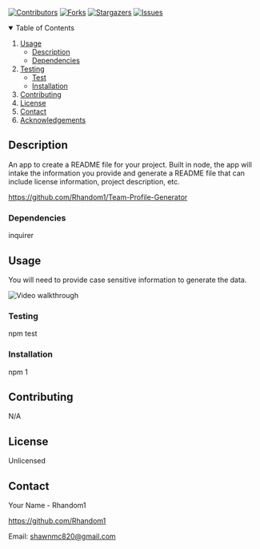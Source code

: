 
  
  [![Contributors][contributors-shield]][contributors-url]
  [![Forks][forks-shield]][forks-url]
  [![Stargazers][stars-shield]][stars-url]
  [![Issues][issues-shield]][issues-url]
  
  

  <details open="open">
    <summary>Table of Contents</summary>
    <ol>
      <li>
        <a href="#about-the-project">Usage</a>
        <ul>
          <li><a href="#description">Description</a></li>
          <li><a href="#built-with">Dependencies</a></li>
        </ul>
      </li>
      <li>
        <a href="#getting-started">Testing</a>
        <ul>
          <li><a href="#test">Test</a></li>
          <li><a href="#installation">Installation</a></li>
        </ul>
      </li>  
      <li><a href="#contributing">Contributing</a></li>
      <li><a href="#license">License</a></li>
      <li><a href="#contact">Contact</a></li>
      <li><a href="#acknowledgements">Acknowledgements</a></li>
    </ol>
  </details>
  
  
  ## Description
  An app to create a README file for your project. Built in node, the app will intake the information you provide and generate a README file that can include license information, project description, etc.

  https://github.com/Rhandom1/Team-Profile-Generator
  
  ### Dependencies
  inquirer
  
  ## Usage
  You will need to provide case sensitive information to generate the data.

  ![Video walkthrough](https://drive.google.com/file/d/15WGuwEbutHsRC-QE5s-Mzxg9IL5xrT8O/view)
  
  ### Testing
  npm test
  
  ### Installation
  npm 1

  ## Contributing
  N/A
  
  ## License
  Unlicensed

  ## Contact
  
  Your Name - Rhandom1

  https://github.com/Rhandom1
  
  Email: shawnmc820@gmail.com
  
  <!-- MARKDOWN LINKS & IMAGES -->
  <!-- https://www.markdownguide.org/basic-syntax/#reference-style-links -->
  [contributors-shield]: https://img.shields.io/github/contributors/Rhandom1/README-Generator.svg?style=for-the-badge
  [contributors-url]: https://github.com/Rhandom1/Best-README-Template/graphs/contributors
  [forks-shield]: https://img.shields.io/github/forks/Rhandom1/README-Generator.svg?style=for-the-badge
  [forks-url]: https://github.com/Rhandom1/Best-README-Template/network/members
  [stars-shield]: https://img.shields.io/github/stars/Rhandom1/README-Generator.svg?style=for-the-badge
  [stars-url]: https://github.com/Rhandom1/Best-README-Template/stargazers
  [issues-shield]: https://img.shields.io/github/issues/Rhandom1/README-Generator.svg?style=for-the-badge
  [issues-url]: https://github.com/Rhandom1/Best-README-Template/issues
  
  [product-screenshot]: images/screenshot.png
  

